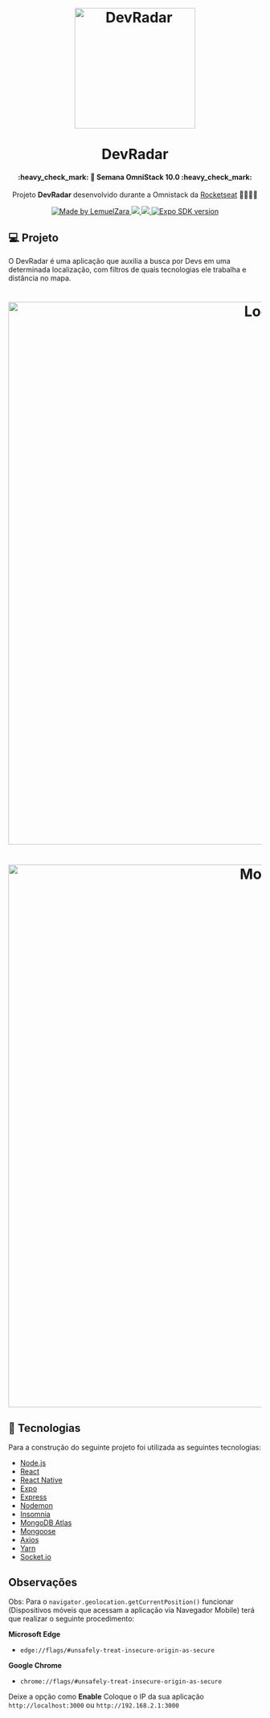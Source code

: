 <h1 align="center">
<br>
  <img src="https://github.com/Rocketseat/semana-omnistack-10/raw/master/.github/devradar.svg?sanitize=true" alt="DevRadar" width="240">
<br>
<br>
DevRadar
</h1>
<h4 align="center"> 
	:heavy_check_mark: 🚀 Semana OmniStack 10.0 :heavy_check_mark:
</h4>
<p align="center">Projeto <strong>DevRadar</strong> desenvolvido durante a Omnistack da <a href="https://rocketseat.com.br">Rocketseat</a> 🚀👩🏽‍🚀</p>
<p align="center">
  <a href="https://www.linkedin.com/in/lemuelzara/">
    <img alt="Made by LemuelZara" src="https://img.shields.io/badge/made%20by-Lemuel%20Zara-%2304D361">
  </a>
  <a aria-label="Versão do Node" href="https://github.com/nodejs/node/blob/master/doc/changelogs/CHANGELOG_V12.md#12.16.1">
    <img src="https://img.shields.io/badge/node.js@lts-12.16.1-informational?logo=Node.JS"></img>
  </a>
  <a aria-label="Versão do React" href="https://github.com/facebook/react/blob/master/CHANGELOG.md#16131-november-14-2019">
    <img src="https://img.shields.io/badge/react-16.13.1-informational?logo=react"></img>
  </a>
  <a aria-label="SDK version" href="https://www.npmjs.com/package/expo" target="_blank">
    <img alt="Expo SDK version" src="https://img.shields.io/npm/v/expo.svg?style=flat-square&label=Expo%20SDK&labelColor=000000&color=4630EB">
  </a>
</p>

## 💻 Projeto

O DevRadar é uma aplicação que auxilia a busca por Devs em uma determinada localização, com filtros de quais tecnologias ele trabalha e distância no mapa.

<h1 align="center">
    <img alt="Login-Page" title="Login-Page" src="assets/be-the-hero-web.png" width="1080px" />
</h1>
<h1 align="center">
    <img alt="Mobile-Page" title="Login-Page" src="assets/be-the-hero-phone.png" width="1080px" />
</h1>

## :rocket: Tecnologias

Para a construção do seguinte projeto foi utilizada as seguintes tecnologias:

- [Node.js](https://nodejs.org/en/) 
- [React](https://reactjs.org)
- [React Native](https://facebook.github.io/react-native/)
- [Expo](https://expo.io/)
- [Express](https://expressjs.com/pt-br/)
- [Nodemon](https://nodemon.io/)
- [Insomnia](https://insomnia.rest/)
- [MongoDB Atlas](https://www.mongodb.com/cloud/atlas)
- [Mongoose](https://mongoosejs.com/)
- [Axios](https://github.com/axios/axios)
- [Yarn](https://yarnpkg.com/)
- [Socket.io](https://socket.io)

## Observações

Obs: Para o `navigator.geolocation.getCurrentPosition()` funcionar (Dispositivos móveis que acessam a aplicação via Navegador Mobile) terá que realizar o seguinte procedimento: 

**Microsoft Edge**

- `edge://flags/#unsafely-treat-insecure-origin-as-secure` 

**Google Chrome**

- `chrome://flags/#unsafely-treat-insecure-origin-as-secure` 


Deixe a opção como **Enable**
Coloque o IP da sua aplicação 
`http://localhost:3000` ou `http://192.168.2.1:3000`
